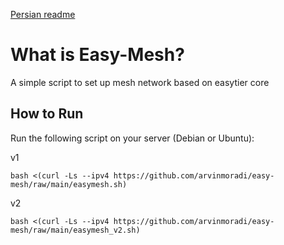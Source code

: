 [Persian readme](https://github.com/Musixal/Easy-Mesh/blob/main/README_FA.md)

# What is Easy-Mesh?
A simple script to set up mesh network based on easytier core

## How to Run

Run the following script on your server (Debian or Ubuntu):

v1
```
bash <(curl -Ls --ipv4 https://github.com/arvinmoradi/easy-mesh/raw/main/easymesh.sh)
```

v2
```
bash <(curl -Ls --ipv4 https://github.com/arvinmoradi/easy-mesh/raw/main/easymesh_v2.sh)
```
